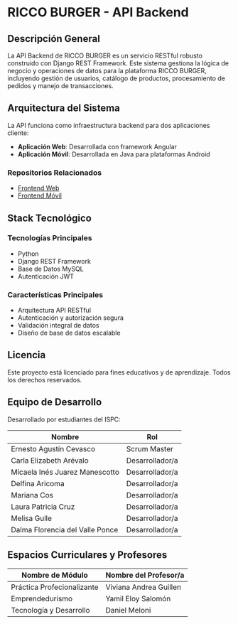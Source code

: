 
# RICCO BURGER - API Backend

## Descripción General

La API Backend de RICCO BURGER es un servicio RESTful robusto construido con Django REST Framework. Este sistema gestiona la lógica de negocio y operaciones de datos para la plataforma RICCO BURGER, incluyendo gestión de usuarios, catálogo de productos, procesamiento de pedidos y manejo de transacciones.

## Arquitectura del Sistema

La API funciona como infraestructura backend para dos aplicaciones cliente:

- **Aplicación Web**: Desarrollada con framework Angular
- **Aplicación Móvil**: Desarrollada en Java para plataformas Android

### Repositorios Relacionados

- [Frontend Web](https://github.com/G10-ISPC/Frontend-Web)
- [Frontend Móvil](https://github.com/G10-ISPC/Frontend-Mobile)

## Stack Tecnológico

### Tecnologías Principales
- Python
- Django REST Framework
- Base de Datos MySQL
- Autenticación JWT

### Características Principales
- Arquitectura API RESTful
- Autenticación y autorización segura
- Validación integral de datos
- Diseño de base de datos escalable

## Licencia

Este proyecto está licenciado para fines educativos y de aprendizaje. Todos los derechos reservados.

## Equipo de Desarrollo

Desarrollado por estudiantes del ISPC:

| Nombre | Rol |
|--------|-----|
| Ernesto Agustín Cevasco | Scrum Master |
| Carla Elizabeth Arévalo | Desarrollador/a |
| Micaela Inés Juarez Manescotto | Desarrollador/a |
| Delfina Aricoma | Desarrollador/a |
| Mariana Cos | Desarrollador/a |
| Laura Patricia Cruz | Desarrollador/a |
| Melisa Gulle | Desarrollador/a |
| Dalma Florencia del Valle Ponce | Desarrollador/a |


## Espacios Curriculares y Profesores

| Nombre de Módulo | Nombre del Profesor/a |
|--------|-----|
| Práctica Profecionalizante | Viviana Andrea Guillen |
| Emprendedurismo | Yamil Eloy Salomón |
| Tecnología y Desarrollo | Daniel Meloni |
